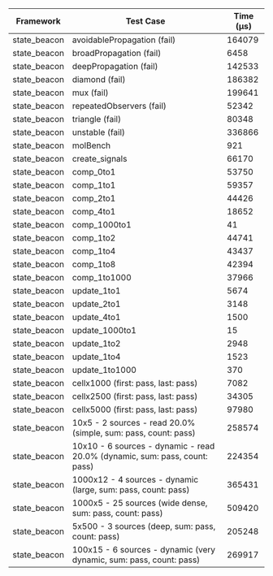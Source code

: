 | Framework | Test Case | Time (μs) |
| --- | --- | --- |
| state_beacon | avoidablePropagation (fail) | 164079 |
| state_beacon | broadPropagation (fail) | 6458 |
| state_beacon | deepPropagation (fail) | 142533 |
| state_beacon | diamond (fail) | 186382 |
| state_beacon | mux (fail) | 199641 |
| state_beacon | repeatedObservers (fail) | 52342 |
| state_beacon | triangle (fail) | 80348 |
| state_beacon | unstable (fail) | 336866 |
| state_beacon | molBench | 921 |
| state_beacon | create_signals | 66170 |
| state_beacon | comp_0to1 | 53750 |
| state_beacon | comp_1to1 | 59357 |
| state_beacon | comp_2to1 | 44426 |
| state_beacon | comp_4to1 | 18652 |
| state_beacon | comp_1000to1 | 41 |
| state_beacon | comp_1to2 | 44741 |
| state_beacon | comp_1to4 | 43437 |
| state_beacon | comp_1to8 | 42394 |
| state_beacon | comp_1to1000 | 37966 |
| state_beacon | update_1to1 | 5674 |
| state_beacon | update_2to1 | 3148 |
| state_beacon | update_4to1 | 1500 |
| state_beacon | update_1000to1 | 15 |
| state_beacon | update_1to2 | 2948 |
| state_beacon | update_1to4 | 1523 |
| state_beacon | update_1to1000 | 370 |
| state_beacon | cellx1000 (first: pass, last: pass) | 7082 |
| state_beacon | cellx2500 (first: pass, last: pass) | 34305 |
| state_beacon | cellx5000 (first: pass, last: pass) | 97980 |
| state_beacon | 10x5 - 2 sources - read 20.0% (simple, sum: pass, count: pass) | 258574 |
| state_beacon | 10x10 - 6 sources - dynamic - read 20.0% (dynamic, sum: pass, count: pass) | 224354 |
| state_beacon | 1000x12 - 4 sources - dynamic (large, sum: pass, count: pass) | 365431 |
| state_beacon | 1000x5 - 25 sources (wide dense, sum: pass, count: pass) | 509420 |
| state_beacon | 5x500 - 3 sources (deep, sum: pass, count: pass) | 205248 |
| state_beacon | 100x15 - 6 sources - dynamic (very dynamic, sum: pass, count: pass) | 269917 |
